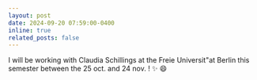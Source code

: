 ```yaml
---
layout: post
date: 2024-09-20 07:59:00-0400
inline: true
related_posts: false
---
```


I will be working with Claudia Schillings at the Freie Universit\"at Berlin this semester between the 25 oct. and 24 nov. ! :sparkles: :smile:
